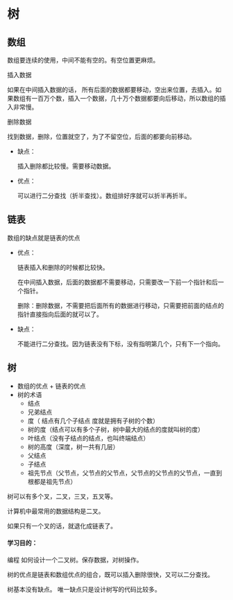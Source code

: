 # 树

## 数组

数组要连续的使用，中间不能有空的。有空位置更麻烦。

插入数据 

如果在中间插入数据的话， 所有后面的数据都要移动，空出来位置，去插入。如果数组有一百万个数，插入一个数据，几十万个数据都要向后移动，所以数组的插入非常慢。

删除数据

找到数据，删除，位置就空了，为了不留空位，后面的都要向前移动。

- 缺点：

  插入删除都比较慢。需要移动数据。

- 优点：

  可以进行二分查找（折半查找）。数组排好序就可以折半再折半。

## 链表

数组的缺点就是链表的优点

- 优点：

  链表插入和删除的时候都比较快。

  在中间插入数据，后面的数据都不需要移动，只需要改一下前一个指针和后一个指针。

  删除：删除数据，不需要把后面所有的数据进行移动，只需要把前面的结点的指针直接指向后面的就可以了。

- 缺点：

  不能进行二分查找。因为链表没有下标，没有指明第几个，只有下一个指向。

## 树

- 数组的优点 + 链表的优点 
- 树的术语
  - 结点
  - 兄弟结点
  - 度（ 结点有几个子结点 度就是拥有子树的个数）
  - 树的度（结点可以有多个子树，树中最大的结点的度就叫树的度）
  - 叶结点（没有子结点的结点，也叫终端结点）
  - 树的高度（深度，树一共有几层）
  - 父结点
  - 子结点
  - 祖先节点（父节点，父节点的父节点，父节点的父节点的父节点，一直到根都是祖先节点）

树可以有多个叉，二叉，三叉，五叉等。

计算机中最常用的数据结构是二叉。

如果只有一个叉的话，就退化成链表了。

#### 学习目的：

编程 如何设计一个二叉树。保存数据，对树操作。

树的优点是链表和数组优点的组合，既可以插入删除很快，又可以二分查找。

树基本没有缺点。 唯一缺点只是设计树写的代码比较多。